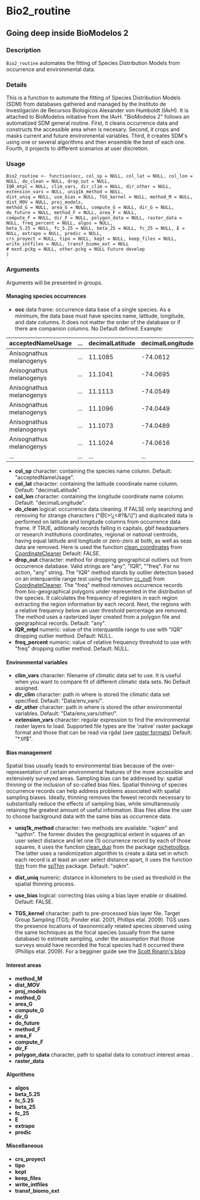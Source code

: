 # Bio2_routine
## Going deep inside BioModelos 2

### Description

`Bio2_routine` automates the fitting of Species Distribution Models from occurrence and environmental data.

### Details

This is a function to automate the fitting of Species Distribution Models (SDM) from databases gathered and managed by the Instituto de Investigación de Recursos Biológicos Alexander von Humboldt (IAvH). It is attached to BioModelos initiative from the IAvH. "BioModelos 2" follows an automatized SDM general routine. First, it cleans occurrence data and constructs the accessible area when is necesary. Second, it crops and masks current and future environmental variables. Third, it creates SDM's using one or several algorithms and then ensemble the best of each one. Fourth, it projects to different scenarios at user discretion.

### Usage

```
Bio2_routine <- function(occ, col_sp = NULL, col_lat = NULL, col_lon = NULL, do_clean = NULL, drop_out = NULL, 
IQR_mtpl = NULL, clim_vars, dir_clim = NULL, dir_other = NULL, extension_vars = NULL, uniq1k_method = NULL, 
dist_uniq = NULL, use_bias = NULL, TGS_kernel = NULL, method_M = NULL, dist_MOV = NULL, proj_models, 
method_G = NULL, area_G = NULL, compute_G = NULL, dir_G = NULL, do_future = NULL, method_F = NULL, area_F = NULL, 
compute_F = NULL, dir_F = NULL, polygon_data = NULL, raster_data = NULL, freq_percent = NULL, algos = NULL, 
beta_5.25 = NULL, fc_5.25 = NULL, beta_25 = NULL, fc_25 = NULL, E = NULL, extrapo = NULL, predic = NULL, 
crs_proyect = NULL, tipo = NULL, kept = NULL, keep_files = NULL, write_intfiles = NULL, transf_biomo_ext = NULL 
# mxnt.pckg = NULL, other.pckg = NULL Future develop
)
```
### Arguments

Arguments will be presented in groups.

#### Managing species occurrences

* **occ** data frame: occurrence data base of a single species. As a minimum, the data base must have species name, latitude, longitude, and date columns. It does not matter the order of the database or if there are companion columns. No Default defined.
Example:

|acceptedNameUsage       | ...   |decimalLatitude|decimalLongitude      | ...   |
|-                       | -     |-              |-                     |-      |
|Anisognathus melanogenys| ...   | 11.1085       | -74.0612             | ...   |
|Anisognathus melanogenys| ...   | 11.1041       | -74.0695             | ...   |
|Anisognathus melanogenys| ...   | 11.1113       | -74.0549             | ...   |
|Anisognathus melanogenys| ...   | 11.1096       | -74.0449             | ...   |
|Anisognathus melanogenys| ...   | 11.1073       | -74.0489             | ...   |
|Anisognathus melanogenys| ...   | 11.1024       | -74.0616             | ...   |
| ...                    | ...   | ...           | ...                  | ...   |

* **col_sp** character: containing the species name column. Default: "acceptedNameUsage". 
* **col_lat** character: containing the latitude coordinate name column. Default: "decimalLatitude".
* **col_lon** character: containing the longitude coordinate name column. Default: "decimalLongitude".
* **do_clean** logical: occurrence data cleaning. If FALSE only searching and removing for strange characters ("@[>!¿<#?&/\\]") and duplicated data is performed on latitude and longitude columns from occurrence data frame. If TRUE, aditionally records falling in capitals, gbif headquarters or research institutions coordinates, regional or national centroids, having equal latitude and longitude or zero-zero at both, as well as seas data are removed. Here is used the function [clean_coordinates](https://github.com/ropensci/CoordinateCleaner/blob/master/R/clean_coordinates.R) from [CoordinateCleaner](https://cran.r-project.org/web/packages/CoordinateCleaner/index.html) Default: FALSE.
* **drop_out** character: method for dropping geographical outliers out from occurrence database. Valid strings are "any", "IQR", ""freq". For no action, "any" string. The "IQR" method stands by outlier detection based on an interquantile range test using the function [cc_outl](https://github.com/ropensci/CoordinateCleaner/blob/master/R/cc_outl.R) from [CoordinateCleaner](https://cran.r-project.org/web/packages/CoordinateCleaner/index.html). The "freq" method removes occurrence records from bio-geographical polygons under represented in the distribution of the species. It calculates the frequency of registers in each region extracting the region information by each record. Next, the regions with a relative frequency below an user threshold percentage are removed. The method uses a rasterized layer created from a polygon file and geographical records. Default: "any".
* **IQR_mtpl** numeric: value of the interquantile range to use with "IQR" dropping outlier method. Default: NULL.
* **freq_percent** numeric: value of relative frequency threshold to use with "freq" dropping outlier method. Default: NULL.

#### Environmental variables

* **clim_vars** character: filename of climatic data set to use. It is useful when you want to compare fit of different climatic data sets. No Default assigned.
* **dir_clim** character: path in where is stored the climatic data set specified. Default: "Data/env_vars/".
* **dir_other**  character: path in where is stored the other environmental variables. Default: "Data/env_vars/other/".
* **extension_vars** character: regular expression to find the environmental raster layers to load. Supported file types are the 'native' raster
package format and those that can be read via rgdal (see [raster formats](https://www.rdocumentation.org/packages/raster/versions/3.4-10/topics/writeFormats)) Default: "*.tif$". 

#### Bias management

Spatial bias usually leads to environmental bias because of the over-representation of certain environmental features of the more accessible and extensively surveyed areas. Sampling bias can be addressed by: spatial thinning or the inclusion of so-called bias files. Spatial thinning of species occurrence records can help address problems associated with spatial sampling biases. Ideally, thinning removes the fewest records necessary to substantially reduce the effects of sampling bias, while simultaneously retaining the greatest amount of useful information. Bias files allow the user to choose background data with the same bias as occurrence data.

* **uniq1k_method** character: two methods are available: "sqkm" and "spthin". The former divides the geographical extent in squares of an user select distance and let one (1) occurrence record by each of those squares, it uses the function [clean_dup](https://github.com/luismurao/nichetoolbox/blob/master/R/clean_dup.R) from the package [nichetoolbox](https://www.google.com/search?q=nichetoolbox&rlz=1C1CHBF_esCO935CO935&oq=nichetoolbox&aqs=chrome..69i57j0i19i30j69i60l2j69i61.2307j1j4&sourceid=chrome&ie=UTF-8). The latter uses a randomization algorithm to create a data set in which each record is at least an user select distance apart, it uses the function [thin](https://github.com/cran/spThin/blob/master/R/thin.R) from the [spThin](https://cran.r-project.org/web/packages/spThin/spThin.pdf) package. Default: "sqkm".
* **dist_uniq** numeric: distance in kilometers to be used as threshold in the spatial thinning process.
* **use_bias** logical: correcting bias using a bias layer enable or disabled. Default: FALSE.

* **TGS_kernel** character: path to pre-processed bias layer file. Target Group Sampling (TGS; Ponder etal. 2001, Phillips etal. 2009). TGS uses the presence locations of taxonomically related species observed using the same techniques as the focal species (usually from the same database) to estimate sampling, under the assumption that those surveys would have recorded the focal species had it occurred there (Phillips etal. 2009). For a begginer guide see the [Scott Rinann's blog](https://scottrinnan.wordpress.com/2015/08/31/how-to-construct-a-bias-file-with-r-for-use-in-maxent-modeling/) 

#### Interest areas

* **method_M** 
* **dist_MOV** 
* **proj_models** 
* **method_G** 
* **area_G** 
* **compute_G** 
* **dir_G** 
* **do_future** 
* **method_F** 
* **area_F** 
* **compute_F** 
* **dir_F** 
* **polygon_data** character, path to spatial data to construct interest areas .
* **raster_data** 

#### Algorithms

* **algos**
* **beta_5.25**
* **fc_5.25**
* **beta_25**
* **fc_25**
* **E**
* **extrapo**
* **predic**

#### Miscellaneous

* **crs_proyect**
* **tipo**
* **kept**
* **keep_files**
* **write_intfiles**
* **transf_biomo_ext**
